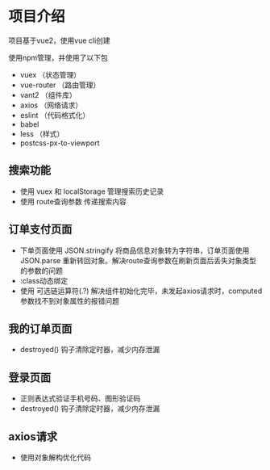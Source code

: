 # 项目介绍
项目基于vue2，使用vue cli创建

使用npm管理，并使用了以下包

* vuex （状态管理）
* vue-router （路由管理）
* vant2 （组件库）
* axios （网络请求）
* eslint （代码格式化）
* babel
* less （样式）
* postcss-px-to-viewport

## 搜索功能
* 使用 vuex 和 localStorage 管理搜索历史记录
* 使用 route查询参数 传递搜索内容

## 订单支付页面
* 下单页面使用 JSON.stringify 将商品信息对象转为字符串，订单页面使用 JSON.parse 重新转回对象。解决route查询参数在刷新页面后丢失对象类型的参数的问题
* :class动态绑定
* 使用 可选链运算符(.?) 解决组件初始化完毕，未发起axios请求时，computed参数找不到对象属性的报错问题

## 我的订单页面
* destroyed() 钩子清除定时器，减少内存泄漏

## 登录页面
* 正则表达式验证手机号码、图形验证码
* destroyed() 钩子清除定时器，减少内存泄漏

## axios请求
* 使用对象解构优化代码